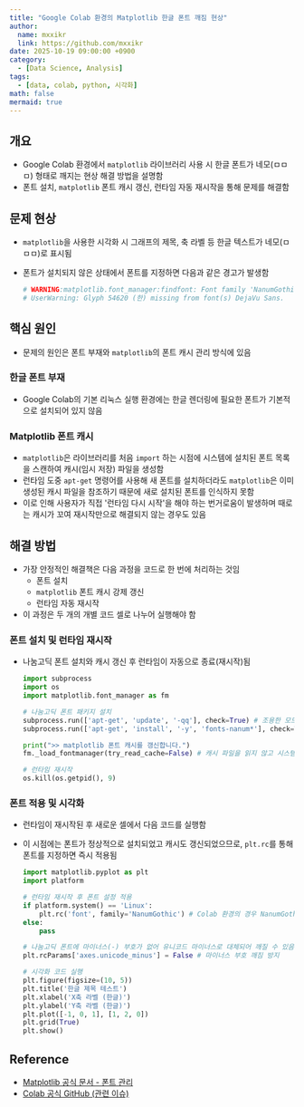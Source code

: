 ```yaml
---
title: "Google Colab 환경의 Matplotlib 한글 폰트 깨짐 현상"
author:
  name: mxxikr
  link: https://github.com/mxxikr
date: 2025-10-19 09:00:00 +0900
category:
  - [Data Science, Analysis]
tags:
  - [data, colab, python, 시각화]
math: false
mermaid: true
---
```


## 개요

  - Google Colab 환경에서 `matplotlib` 라이브러리 사용 시 한글 폰트가 네모(ㅁㅁㅁ) 형태로 깨지는 현상 해결 방법을 설명함
  - 폰트 설치, `matplotlib` 폰트 캐시 갱신, 런타임 자동 재시작을 통해 문제를 해결함

## 문제 현상

  - `matplotlib`을 사용한 시각화 시 그래프의 제목, 축 라벨 등 한글 텍스트가 네모(ㅁㅁㅁ)로 표시됨
  - 폰트가 설치되지 않은 상태에서 폰트를 지정하면 다음과 같은 경고가 발생함

    ```python
    # WARNING:matplotlib.font_manager:findfont: Font family 'NanumGothic' not found.
    # UserWarning: Glyph 54620 (한) missing from font(s) DejaVu Sans.
    ```

## 핵심 원인

  - 문제의 원인은 폰트 부재와 `matplotlib`의 폰트 캐시 관리 방식에 있음

### 한글 폰트 부재

  - Google Colab의 기본 리눅스 실행 환경에는 한글 렌더링에 필요한 폰트가 기본적으로 설치되어 있지 않음

### Matplotlib 폰트 캐시

  - `matplotlib`은 라이브러리를 처음 `import` 하는 시점에 시스템에 설치된 폰트 목록을 스캔하여 캐시(임시 저장) 파일을 생성함
  - 런타임 도중 `apt-get` 명령어를 사용해 새 폰트를 설치하더라도 `matplotlib`은 이미 생성된 캐시 파일을 참조하기 때문에 새로 설치된 폰트를 인식하지 못함
  - 이로 인해 사용자가 직접 '런타임 다시 시작'을 해야 하는 번거로움이 발생하며 때로는 캐시가 꼬여 재시작만으로 해결되지 않는 경우도 있음

## 해결 방법

  - 가장 안정적인 해결책은 다음 과정을 코드로 한 번에 처리하는 것임
      - 폰트 설치
      - `matplotlib` 폰트 캐시 강제 갱신
      - 런타임 자동 재시작
  - 이 과정은 두 개의 개별 코드 셀로 나누어 실행해야 함

### 폰트 설치 및 런타임 재시작
  - 나눔고딕 폰트 설치와 캐시 갱신 후 런타임이 자동으로 종료(재시작)됨

    ```python
    import subprocess
    import os
    import matplotlib.font_manager as fm

    # 나눔고딕 폰트 패키지 설치
    subprocess.run(['apt-get', 'update', '-qq'], check=True) # 조용한 모드로 업데이트
    subprocess.run(['apt-get', 'install', '-y', 'fonts-nanum*'], check=True) # 자동 설치, 나눔 폰트 관련 모든 패키지 설치

    print(">> matplotlib 폰트 캐시를 갱신합니다.")
    fm._load_fontmanager(try_read_cache=False) # 캐시 파일을 읽지 않고 시스템의 폰트 목록을 처음부터 다시 스캔하여 캐시를 재생성함

    # 런타임 재시작
    os.kill(os.getpid(), 9)
    ```

### 폰트 적용 및 시각화

  - 런타임이 재시작된 후 새로운 셀에서 다음 코드를 실행함
  - 이 시점에는 폰트가 정상적으로 설치되었고 캐시도 갱신되었으므로, `plt.rc`를 통해 폰트를 지정하면 즉시 적용됨

    ```python
    import matplotlib.pyplot as plt
    import platform

    # 런타임 재시작 후 폰트 설정 적용
    if platform.system() == 'Linux':
        plt.rc('font', family='NanumGothic') # Colab 환경의 경우 NanumGothic 폰트를 기본값으로 설정
    else:
        pass 

    # 나눔고딕 폰트에 마이너스(-) 부호가 없어 유니코드 마이너스로 대체되어 깨질 수 있음
    plt.rcParams['axes.unicode_minus'] = False # 마이너스 부호 깨짐 방지

    # 시각화 코드 실행
    plt.figure(figsize=(10, 5))
    plt.title('한글 제목 테스트')
    plt.xlabel('X축 라벨 (한글)')
    plt.ylabel('Y축 라벨 (한글)')
    plt.plot([-1, 0, 1], [1, 2, 0])
    plt.grid(True)
    plt.show()
    ```

## Reference

  - [Matplotlib 공식 문서 - 폰트 관리](https://matplotlib.org/stable/users/explain/fonts.html)
  - [Colab 공식 GitHub (관련 이슈)](https://github.com/googlecolab/colabtools/issues)